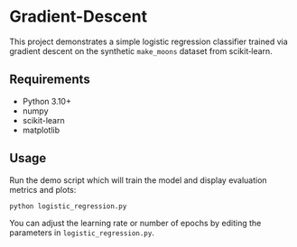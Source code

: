# Gradient-Descent

This project demonstrates a simple logistic regression classifier trained via
gradient descent on the synthetic `make_moons` dataset from scikit‑learn.

## Requirements

- Python 3.10+
- numpy
- scikit-learn
- matplotlib

## Usage

Run the demo script which will train the model and display evaluation metrics
and plots:

```bash
python logistic_regression.py
```

You can adjust the learning rate or number of epochs by editing the parameters
in `logistic_regression.py`.
